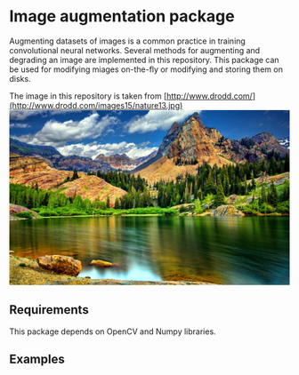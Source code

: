 # Image augmentation package
Augmenting datasets of images is a common practice in training convolutional neural networks. Several methods for augmenting and degrading an image are implemented in this repository. This package can be used for modifying miages on-the-fly or modifying and storing them on disks.

The image in this repository is taken from [http://www.drodd.com/](http://www.drodd.com/images15/nature13.jpg)
![alt tag](nature.jpg)

## Requirements
This package depends on OpenCV and Numpy libraries.

## Examples
